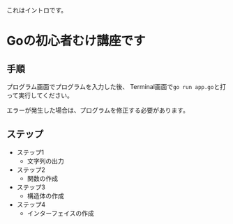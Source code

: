 これはイントロです。

# Goの初心者むけ講座です

## 手順

プログラム画面でプログラムを入力した後、
Terminal画面で`go run app.go`と打って実行してください。

エラーが発生した場合は、プログラムを修正する必要があります。

## ステップ

- ステップ1
  - 文字列の出力
- ステップ2
  - 関数の作成
- ステップ3
  - 構造体の作成
- ステップ4
  - インターフェイスの作成


